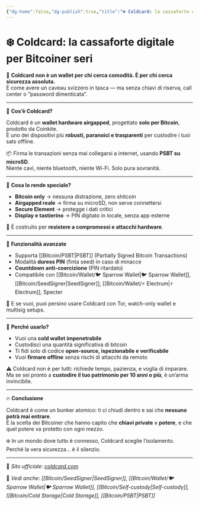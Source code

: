```yaml
---
{"dg-home":false,"dg-publish":true,"title":"❄️ Coldcard: la cassaforte digitale per Bitcoiner seri","tags":["Bitcoin","Wallet","Hardware","ColdStorage","SelfCustody","PSBT"],"date":"2025-07-09","permalink":"/bitcoin/coldcard/","dgPassFrontmatter":true}
---
```



# ❄️ Coldcard: la cassaforte digitale per Bitcoiner seri

💼 **Coldcard non è un wallet per chi cerca comodità. È per chi cerca sicurezza assoluta.**  
È come avere un caveau svizzero in tasca — ma senza chiavi di riserva, call center o “password dimenticata”.

---

🔐 **Cos’è Coldcard?**

Coldcard è un **wallet hardware airgapped**, progettato **solo per Bitcoin**, prodotto da Coinkite.  
È uno dei dispositivi più **robusti, paranoici e trasparenti** per custodire i tuoi sats offline.

📦 Firma le transazioni senza mai collegarsi a internet, usando **PSBT su microSD**.  
Niente cavi, niente bluetooth, niente Wi-Fi. Solo pura sovranità.

---

🧱 **Cosa lo rende speciale?**

- **Bitcoin only** → nessuna distrazione, zero shitcoin  
- **Airgapped reale** → firma su microSD, non serve connettersi  
- **Secure Element** → protegge i dati critici  
- **Display e tastierino** → PIN digitato in locale, senza app esterne

🧨 È costruito per **resistere a compromessi e attacchi hardware**.

---

🧠 **Funzionalità avanzate**

- Supporta [[Bitcoin/PSBT\|PSBT]] (Partially Signed Bitcoin Transactions)  
- Modalità **duress PIN** (finta seed) in caso di minacce  
- **Countdown anti-coercizione** (PIN ritardato)  
- Compatibile con [[Bitcoin/Wallet/🐦 Sparrow Wallet\|🐦 Sparrow Wallet]], [[Bitcoin/SeedSigner\|SeedSigner]], [[Bitcoin/Wallet/⚡ Electrum\|⚡ Electrum]], Specter

📡 E se vuoi, puoi persino usare Coldcard con Tor, watch-only wallet e multisig setups.

---

🎯 **Perché usarlo?**

- Vuoi una **cold wallet impenetrabile**  
- Custodisci una quantità significativa di bitcoin  
- Ti fidi solo di codice **open-source, ispezionabile e verificabile**  
- Vuoi **firmare offline** senza rischi di attacchi da remoto

⚠️ Coldcard non è per tutti: richiede tempo, pazienza, e voglia di imparare.  
Ma se sei pronto a **custodire il tuo patrimonio per 10 anni o più**, è un’arma invincibile.

---

🔥 **Conclusione**

Coldcard è come un bunker atomico: ti ci chiudi dentro e sai che **nessuno potrà mai entrare**.  
È la scelta dei Bitcoiner che hanno capito che **chiavi private = potere**, e che quel potere va protetto con ogni mezzo.

❄️ In un mondo dove tutto è connesso, Coldcard sceglie l’isolamento.  
Perché la vera sicurezza… è il silenzio.

---

🔗 _Sito ufficiale: [coldcard.com](https://coldcard.com)_

📎 _Vedi anche: [[Bitcoin/SeedSigner\|SeedSigner]], [[Bitcoin/Wallet/🐦 Sparrow Wallet\|🐦 Sparrow Wallet]], [[Bitcoin/Self-custody\|Self-custody]], [[Bitcoin/Cold Storage\|Cold Storage]], [[Bitcoin/PSBT\|PSBT]]_